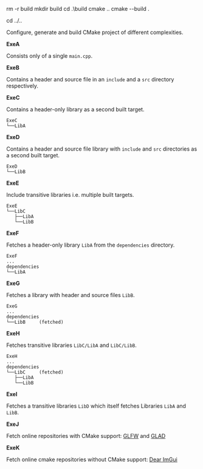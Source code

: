 rm -r build
mkdir build
cd .\build
cmake ..
cmake --build .

cd ../..

Configure, generate and build CMake project of different complexities.


**ExeA**

Consists only of a single `main.cpp`.
 
**ExeB**

Contains a header and source file in an `include` and a `src` directory respectively.

**ExeC**

Contains a header-only library as a second built target.

```
ExeC
└──LibA
```

**ExeD**

Contains a header and source file library with `include` and `src` directories as a second built target.

```
ExeD
└──LibB
```

**ExeE**

Include transitive libraries i.e. multiple built targets.
```
ExeE
└──LibC
   ├──LibA
   └──LibB
```

**ExeF**

Fetches a header-only library `LibA` from the `dependencies` directory.
```
ExeF
...
dependencies
└──LibA
```

**ExeG**

Fetches a library with header and source files `LibB`.
```
ExeG
...
dependencies
└──LibB     (fetched)
```

**ExeH**

Fetches transitive libraries `LibC/LibA` and `LibC/LibB`.
```
ExeH
...
dependencies
└──LibC     (fetched)
   ├──LibA  
   └──LibB
```


**ExeI**

Fetches a transitive libraries `LibD` which itself fetches Libraries `LibA` and `LibB`.

**ExeJ**

Fetch online repositories with CMake support: [GLFW](https://github.com/glfw/glfw) and [GLAD](https://github.com/Dav1dde/glad)

**ExeK**

Fetch online cmake repositories without CMake support: [Dear ImGui](https://github.com/ocornut/imgui)